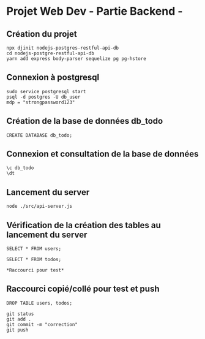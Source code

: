# Projet Web Dev - Partie Backend -

## Création du projet

```
npx djinit nodejs-postgres-restful-api-db
cd nodejs-postgre-restful-api-db
yarn add express body-parser sequelize pg pg-hstore
```

## Connexion à postgresql

```
sudo service postgresql start
psql -d postgres -U db_user
mdp = "strongpassword123"
```

## Création de la base de données db_todo

```
CREATE DATABASE db_todo;
```

## Connexion et consultation de la base de données

```
\c db_todo
\dt
```

## Lancement du server

```
node ./src/api-server.js
```

## Vérification de la création des tables au lancement du server

```
SELECT * FROM users;

SELECT * FROM todos;

*Raccourci pour test*
```

## Raccourci copié/collé pour test et push

```
DROP TABLE users, todos;
```

```
git status
git add .
git commit -m "correction"
git push
```
